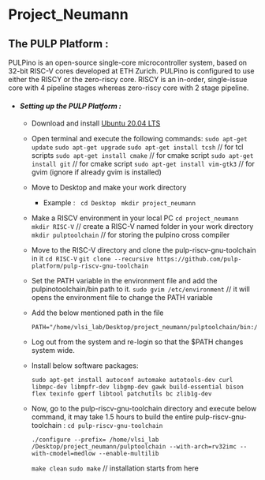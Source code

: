 
# Project_Neumann

## The PULP Platform :
PULPino is an open-source single-core microcontroller system, based on 32-bit RISC-V cores
developed at ETH Zurich. PULPino is configured to use either the RISCY or the zero-riscy core.
RISCY is an in-order, single-issue core with 4 pipeline stages whereas zero-riscy core with 2 stage
pipeline.

 - #### ***Setting up the PULP Platform :***
	 -  Download and install [Ubuntu 20.04 LTS](https://ubuntu.com/download/desktop/thank-you?version=20.04.2.0&architecture=amd64)
	 -  Open terminal and execute the following commands:
	```sudo apt-get update```
	```sudo apt-get upgrade```
	```sudo apt-get install tcsh``` // for tcl scripts
	```sudo apt-get install cmake``` // for cmake script
	```sudo apt-get install git``` // for cmake script
	```sudo apt-get install vim-gtk3``` // for gvim (ignore if already gvim is installed)
	
	 - Move to Desktop and make your work directory
		- Example :
		``` cd Desktop```
		``` mkdir project_neumann```
	- Make a RISCV environment in your local PC
	```cd project_neumann```
	```mkdir RISC-V``` // create a RISC-V named folder in your work directory
	```mkdir pulptoolchain``` // for storing the pulpino cross compiler
	- Move to the RISC-V directory and clone the pulp-riscv-gnu-toolchain in it
	```cd RISC-V```
	```git clone --recursive https://github.com/pulp-platform/pulp-riscv-gnu-toolchain```
	- Set the PATH variable in the environment file and add the pulpinotoolchain/bin path to it.
	```sudo gvim /etc/environment``` // it will opens the environment file to change the PATH variable
	- Add the below mentioned path in the file
		``` 
		PATH="/home/vlsi_lab/Desktop/project_neumann/pulptoolchain/bin:/usr/local/sbin:/usr/local/bin:/usr/sbin:/usr/bin:/sbin:/bin:/usr/games:/usr/local/games:/snap/bin"
		```
	- Log out from the system and re-login so that the $PATH changes system wide.
	- Install below software packages:
		```
		sudo apt-get install autoconf automake autotools-dev curl libmpc-dev libmpfr-dev libgmp-dev gawk build-essential bison flex texinfo gperf libtool patchutils bc zlib1g-dev
		```
	- Now, go to the pulp-riscv-gnu-toolchain directory and execute below command, it may take 1.5 hours to build the entire pulp-riscv-gnu-toolchain :
	```cd pulp-riscv-gnu-toolchain```
		```
		./configure --prefix=​ /home/​vlsi_lab​/Desktop/project_neumann/pulptoolchain --with-arch=rv32imc --with-cmodel=medlow --enable-multilib
		 ```
		 ```make clean```
		 ```sudo make``` // installation starts from here
